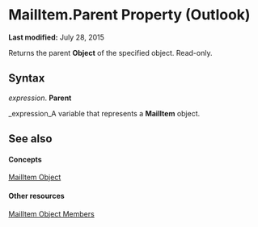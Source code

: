 
# MailItem.Parent Property (Outlook)

 **Last modified:** July 28, 2015

Returns the parent  **Object** of the specified object. Read-only.

## Syntax

 _expression_. **Parent**

 _expression_A variable that represents a  **MailItem** object.


## See also


#### Concepts


 [MailItem Object](14197346-05d2-0250-fa4c-4a6b07daf25f.md)
#### Other resources


 [MailItem Object Members](1094d7df-ee80-a4b0-5a21-db2979506e6b.md)
